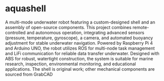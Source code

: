 # aquashell
 A multi-mode underwater robot featuring a custom-designed shell and an assembly of open-source components. This project combines remote-controlled and autonomous operation, integrating advanced sensors (pressure, temperature, gyroscope), a camera, and automated buoyancy adjustment for stable underwater navigation. Powered by Raspberry Pi 4 and Arduino UNO, the robot utilizes ROS for multi-node task management and LiFi communication for reliable data transfer underwater. Designed with ABS for robust, watertight construction, the system is suitable for marine research, inspection, environmental monitoring, and educational applications. The shell is original work; other mechanical components are sourced from GrabCAD
